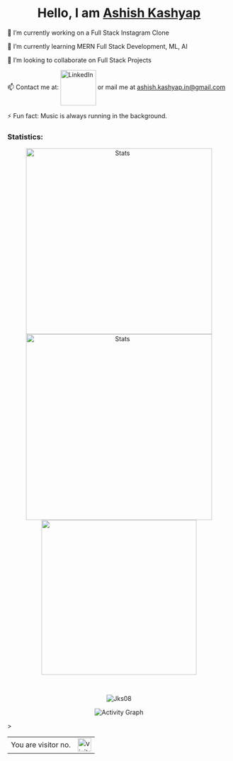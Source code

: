 <h1 align="center"> Hello, I am <a href="https://www.linkedin.com/in/ashish-kashyap-184291200/">Ashish Kashyap </a></h1>

🔭 I’m currently working on a Full Stack Instagram Clone

🌱 I’m currently learning MERN Full Stack Development, ML, AI

👯 I’m looking to collaborate on Full Stack Projects

📫 Contact me at: [<img align="center" alt="LinkedIn" width="80px" src="https://github.com/melanieshi0120/melanieshi0120/blob/master/linkedin.ico" />](https://www.linkedin.com/in/ashish-kashyap-184291200/) or mail me at ashish.kashyap.in@gmail.com

⚡ Fun fact: Music is always running in the background.

### Statistics:

<p align="center">
          <img align="center" width="420" src="https://github-readme-stats.vercel.app/api?username=ashishkashyap-007&count_private=true&show_icons=true&theme=github_dark" alt="Stats" />
          <img align="center" width="420" src="https://github-readme-streak-stats.herokuapp.com/?user=ashishkashyap-007&theme=dark" alt="Stats" />
          <img align="center" width="350" src="https://github-readme-stats.vercel.app/api/top-langs/?username=ashishkashyap-007&theme=github_dark&langs_count=5&layout=compact">
</p>

<br>
<p align="center"> <img src="https://github-profile-trophy.vercel.app/?username=skp0111&no-frame=true&theme=dracula&no-bg=true&margin-w=40" alt="Jks08" /></a> </p>

<p align="center"> <img src="https://activity-graph.herokuapp.com/graph?username=skp0111&theme=react-dark" alt="Activity Graph"></p>
<table>
<tr>
<td>You are visitor no.</td>
<td><img src="https://profile-counter.glitch.me/skp0111/count.svg" alt="visitor count" height="30" /></td>>
</tr>
</table>
